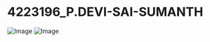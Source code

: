 # 4223196_P.DEVI-SAI-SUMANTH
![Image](https://github.com/user-attachments/assets/160b0af2-f4ed-463c-bea3-0d10ee3c28d1)
![Image](https://github.com/user-attachments/assets/328e1748-c097-4d2f-be2b-7a9397577f4e)


